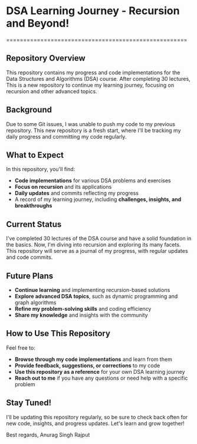 # DSA Learning Journey - Recursion and Beyond!
=====================================================

## Repository Overview

This repository contains my progress and code implementations for the Data Structures and Algorithms (DSA) course. After completing 30 lectures, This is a new repository to continue my learning journey, focusing on recursion and other advanced topics.

## Background

Due to some Git issues, I was unable to push my code to my previous repository. This new repository is a fresh start, where I'll be tracking my daily progress and committing my code regularly.

## What to Expect

In this repository, you'll find:

* **Code implementations** for various DSA problems and exercises
* **Focus on recursion** and its applications
* **Daily updates** and commits reflecting my progress
* A record of my learning journey, including **challenges, insights, and breakthroughs**

## Current Status

I've completed 30 lectures of the DSA course and have a solid foundation in the basics. Now, I'm diving into recursion and exploring its many facets. This repository will serve as a journal of my progress, with regular updates and code commits.

## Future Plans

* **Continue learning** and implementing recursion-based solutions
* **Explore advanced DSA topics**, such as dynamic programming and graph algorithms
* **Refine my problem-solving skills** and coding efficiency
* **Share my knowledge** and insights with the community

## How to Use This Repository

Feel free to:

* **Browse through my code implementations** and learn from them
* **Provide feedback, suggestions, or corrections** to my code
* **Use this repository as a reference** for your own DSA learning journey
* **Reach out to me** if you have any questions or need help with a specific problem

## Stay Tuned!

I'll be updating this repository regularly, so be sure to check back often for new code, insights, and progress updates. Let's learn and grow together!

Best regards,
Anurag Singh Rajput